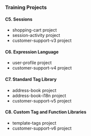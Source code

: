 ### Training Projects

#### C5. Sessions
* shopping-cart project
* session-activity project
* customer-support-v3 project

#### C6. Expression Language
* user-profile project
* customer-support-v4 project

#### C7. Standard Tag Library
* address-book project
* address-book-i18n project
* customer-support-v5 project

#### C8. Custom Tag and Function Libraries
* template-tags project
* customer-support-v6 project

